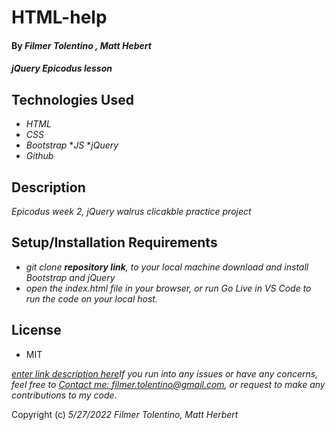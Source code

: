 # HTML-help

#### By _**Filmer Tolentino**_ _**, Matt Hebert**_

#### _jQuery Epicodus lesson_

## Technologies Used

* _HTML_
* _CSS_
* _Bootstrap_
*_JS_
*_jQuery_
* _Github_

## Description

_Epicodus week 2, jQuery walrus clicakble practice project_

## Setup/Installation Requirements

* _git clone **repository link**, to your local machine_
*_download and install Bootstrap and jQuery_*
* _open the index.html file in your browser, or run Go Live in VS Code to run the code on your local host._

## License
* MIT

_[enter link description here](ftREADME)If you run into any issues or have any concerns, feel free to [Contact me: filmer.tolentino@gmail.com](mailto:filmer.tolentino@gmail.com), or request to make any contributions to my code._ 

Copyright (c) _5/27/2022_ _Filmer Tolentino, Matt Herbert_